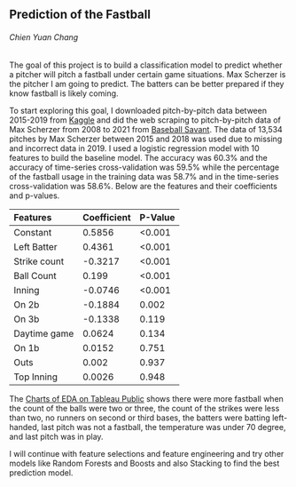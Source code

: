 ## Prediction of the Fastball
###### Chien Yuan Chang

The goal of this project is to build a classification model to predict whether a pitcher will pitch a fastball under certain game situations. Max Scherzer is the pitcher I am going to predict. The batters can be better prepared if they know fastball is likely coming. 

To start exploring this goal, I downloaded pitch-by-pitch data between 2015-2019 from [Kaggle](https://www.kaggle.com/pschale/mlb-pitch-data-20152018) and did the web scraping to pitch-by-pitch data of Max Scherzer from 2008 to 2021 from [Baseball Savant](https://baseballsavant.mlb.com/statcast_search). The data of 13,534 pitches by Max Scherzer between 2015 and 2018 was used due to missing and incorrect data in 2019. I used a logistic regression model with 10 features to build the baseline model. The accuracy was 60.3% and the accuracy of time-series cross-validation was 59.5% while the percentage of the fastball usage in the training data was 58.7% and in the time-series cross-validation was 58.6%. Below are the features and their coefficients and p-values.


Features|Coefficient|P-Value
:---|:---|:---|
Constant|0.5856|<0.001
Left Batter|0.4361|<0.001
Strike count|-0.3217|<0.001
Ball Count|0.199|<0.001
Inning|-0.0746|<0.001
On 2b|-0.1884|0.002
On 3b|-0.1338|0.119
Daytime game|0.0624|0.134
On 1b|0.0152|0.751
Outs|0.002|0.937
Top Inning|0.0026|0.948


The [Charts of EDA on Tableau Public](https://public.tableau.com/app/profile/koscew/viz/Scherzer/Game_pitch?publish=yes) shows there were more fastball when the count of the balls were two or three, the count of the strikes were less than two, no runners on second or third bases, the batters were batting left-handed, last pitch was not a fastball, the temperature was under 70 degree, and last pitch was in play.

I will continue with feature selections and feature engineering and try other models like Random Forests and Boosts and also Stacking to find the best prediction model.
